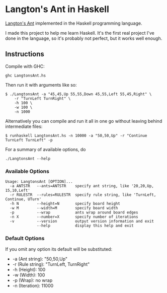 # Langton's Ant in Haskell


[Langton's Ant](https://en.wikipedia.org/wiki/Langton%27s_ant) implemented in
the Haskell programming language.

I made this project to help me learn Haskell. It's the first real project I've
done in the language, so it's probably not perfect, but it works well enough.

## Instructions

Compile with GHC:

`ghc LangtonsAnt.hs`

Then run it with arguments like so:

```
$ ./LangtonsAnt -a "45,45,Up 55,55,Down 45,55,Left 55,45,Right" \
    -r "TurnLeft TurnRight" \
    -h 100 \
    -w 100 \
    -n 1000
```

Alternatively you can compile and run it all in one go without leaving behind
intermediate files:

`$ runhaskell LangtonsAnt.hs -n 10000 -a "50,50,Up" -r "Continue TurnLeft TurnLeft" -p`

For a summary of available options, do

`./LangtonsAnt --help`

### Available Options

```
Usage: LangtonsAnt [OPTION]...
  -a ANTSTR   --ants=ANTSTR    specify ant string, like '20,20,Up, 15,10,Left'
  -r RULESTR  --rules=RULESTR  specify rule string, like 'TurnLeft, Continue, UTurn'
  -h N        --height=N       specify board height
  -w M        --width=M        specify board width
  -p          --wrap           ants wrap around board edges
  -n X        --number=X       specify number of iterations
  -v          --version        output version information and exit
              --help           display this help and exit
```

### Default Options

If you omit any option its default will be substituted:

* -a (Ant string): "50,50,Up"
* -r (Rule string): "TurnLeft, TurnRight"
* -h (Height): 100
* -w (Width): 100
* -p (Wrap): no wrap
* -n (Iteration): 11000
